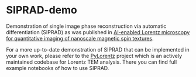 # SIPRAD-demo
Demonstration of single image phase reconstruction via automatic differentiation (SIPRAD) as was published in [AI-enabled Lorentz microscopy for quantitative imaging of nanoscale magnetic spin textures](https://doi.org/10.1038/s41524-024-01285-8).

For a more up-to-date demonstration of SIPRAD that can be implemented in your own work, please refer to the [PyLorentz](https://github.com/PyLorentz/PyLorentz/) project which is an actively maintained codebase for Lorentz TEM analysis. There you can find full example notebooks of how to use SIPRAD. 
